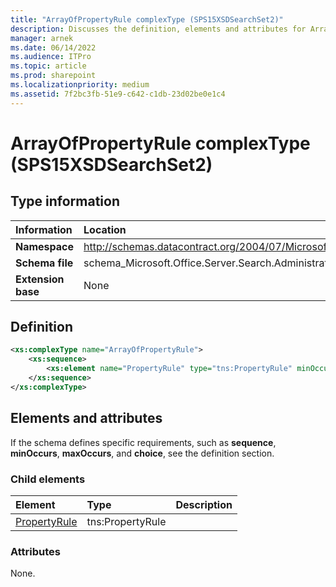 ```yaml
---
title: "ArrayOfPropertyRule complexType (SPS15XSDSearchSet2)"
description: Discusses the definition, elements and attributes for ArrayOfPropertyRule complexType (SPS15XSDSearchSet2).
manager: arnek
ms.date: 06/14/2022
ms.audience: ITPro
ms.topic: article
ms.prod: sharepoint
ms.localizationpriority: medium
ms.assetid: 7f2bc3fb-51e9-c642-c1db-23d02be0e1c4
---
```


# ArrayOfPropertyRule complexType (SPS15XSDSearchSet2)

## Type information

|Information|Location|
|:-----|:-----|
|**Namespace** <br/> |http://schemas.datacontract.org/2004/07/Microsoft.Office.Server.Search.Administration  <br/> |
|**Schema file** <br/> |schema_Microsoft.Office.Server.Search.Administration.xsd  <br/> |
|**Extension base** <br/> |None  <br/> |
   
## Definition

```XML
<xs:complexType name="ArrayOfPropertyRule">
    <xs:sequence>
        <xs:element name="PropertyRule" type="tns:PropertyRule" minOccurs="0" maxOccurs="unbounded"></xs:element>
    </xs:sequence>
</xs:complexType>

```

## Elements and attributes

If the schema defines specific requirements, such as **sequence**, **minOccurs**, **maxOccurs**, and **choice**, see the definition section. 
  
### Child elements

|**Element**|**Type**|**Description**|
|:-----|:-----|:-----|
|[PropertyRule](propertyrule-element-arrayofpropertyrule-complextypesps15xsdsearchset2.md) <br/> |tns:PropertyRule  <br/> ||
   
### Attributes

None.
  


